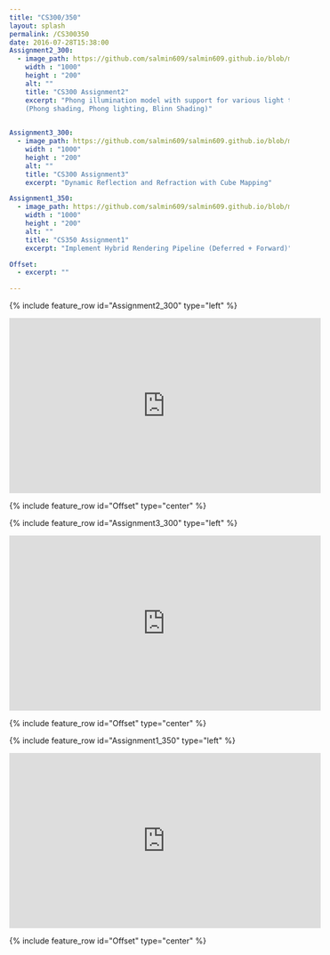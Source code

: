 ```yaml
---
title: "CS300/350"
layout: splash
permalink: /CS300350
date: 2016-07-28T15:38:00
Assignment2_300:
  - image_path: https://github.com/salmin609/salmin609.github.io/blob/master/images/cs300_as2_displayImg.png?raw=true
    width : "1000"
    height : "200"
    alt: ""
    title: "CS300 Assignment2"
    excerpt: "Phong illumination model with support for various light types (point, spot, directional) & various lighting models
    (Phong shading, Phong lighting, Blinn Shading)"
    

Assignment3_300:
  - image_path: https://github.com/salmin609/salmin609.github.io/blob/master/images/cs300_as3_displayImg.png?raw=true
    width : "1000"
    height : "200"
    alt: ""
    title: "CS300 Assignment3"
    excerpt: "Dynamic Reflection and Refraction with Cube Mapping"

Assignment1_350:
  - image_path: https://github.com/salmin609/salmin609.github.io/blob/master/images/cs350_as1_displayImg.png?raw=true
    width : "1000"
    height : "200"
    alt: ""
    title: "CS350 Assignment1"
    excerpt: "Implement Hybrid Rendering Pipeline (Deferred + Forward)"

Offset:
  - excerpt: ""

---
```


{% include feature_row id="Assignment2_300" type="left" %}
<iframe width="560" height="315" src="https://www.youtube.com/embed/gxzgDe714Es" title="YouTube video player" frameborder="0" allow="accelerometer; autoplay; clipboard-write; encrypted-media; gyroscope; picture-in-picture" allowfullscreen></iframe>

{% include feature_row id="Offset" type="center" %}

{% include feature_row id="Assignment3_300" type="left" %}
<iframe width="560" height="315" src="https://www.youtube.com/embed/xJFBr1wd9rY" title="YouTube video player" frameborder="0" allow="accelerometer; autoplay; clipboard-write; encrypted-media; gyroscope; picture-in-picture" allowfullscreen></iframe>

{% include feature_row id="Offset" type="center" %}

{% include feature_row id="Assignment1_350" type="left" %}
<iframe width="560" height="315" src="https://www.youtube.com/embed/VzVg9zFSOR4" title="YouTube video player" frameborder="0" allow="accelerometer; autoplay; clipboard-write; encrypted-media; gyroscope; picture-in-picture" allowfullscreen></iframe>

{% include feature_row id="Offset" type="center" %}
